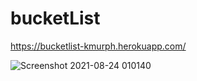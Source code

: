# bucketList
https://bucketlist-kmurph.herokuapp.com/

![Screenshot 2021-08-24 010140](https://user-images.githubusercontent.com/85463607/130579855-aa22c304-3226-40b9-81d5-0b5a243b1352.png)

